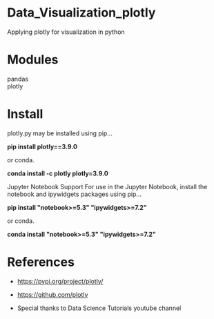 # Data_Visualization_plotly
Applying plotly for visualization in python

# Modules

pandas<br>
plotly<br>

# Install

plotly.py may be installed using pip...

**pip install plotly==3.9.0**

or conda.

**conda install -c plotly plotly=3.9.0**

Jupyter Notebook Support
For use in the Jupyter Notebook, install the notebook and ipywidgets packages using pip...

**pip install "notebook>=5.3" "ipywidgets>=7.2"**

or conda.

**conda install "notebook>=5.3" "ipywidgets>=7.2"**


# References

- https://pypi.org/project/plotly/ <br>

- https://github.com/plotly  <br>

- Special thanks to Data Science Tutorials youtube channel

